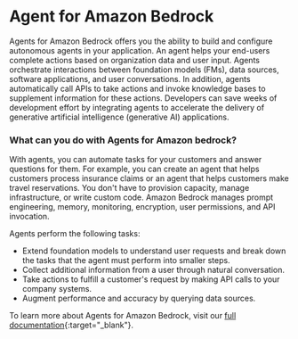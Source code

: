 # Agent for Amazon Bedrock

Agents for Amazon Bedrock offers you the ability to build and configure autonomous agents in your application. An agent helps your end-users complete actions based on organization data and user input. Agents orchestrate interactions between foundation models (FMs), data sources, software applications, and user conversations. In addition, agents automatically call APIs to take actions and invoke knowledge bases to supplement information for these actions. Developers can save weeks of development effort by integrating agents to accelerate the delivery of generative artificial intelligence (generative AI) applications.

<h3>What can you do with Agents for Amazon bedrock?</h3>
With agents, you can automate tasks for your customers and answer questions for them. For example, you can create an agent that helps customers process insurance claims or an agent that helps customers make travel reservations. You don't have to provision capacity, manage infrastructure, or write custom code. Amazon Bedrock manages prompt engineering, memory, monitoring, encryption, user permissions, and API invocation.

Agents perform the following tasks:

- Extend foundation models to understand user requests and break down the tasks that the agent must perform into smaller steps.
- Collect additional information from a user through natural conversation.
- Take actions to fulfill a customer's request by making API calls to your company systems.
- Augment performance and accuracy by querying data sources.

To learn more about Agents for Amazon Bedrock, visit our [full documentation](https://docs.aws.amazon.com/bedrock/latest/userguide/agents.html){:target="\_blank"}.
